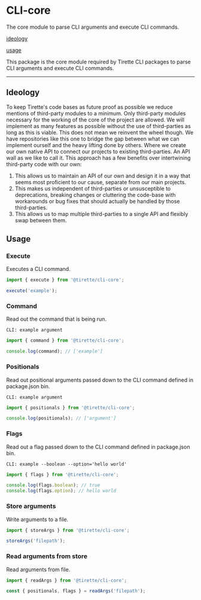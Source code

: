 # CLI-core

The core module to parse CLI arguments and execute CLI commands.

[ideology](#ideology)

[usage](#usage)

This package is the core module required by Tirette CLI packages to parse CLI arguments and execute CLI commands.

---

## Ideology
To keep Tirette's code bases as future proof as possible we reduce mentions of third-party modules to a minimum. Only third-party modules necessary for the working of the core of the project are allowed. We will implement as many features as possible without the use of third-parties as long as this is viable. This does not mean we reinvent the wheel though. We have repositories like this one to bridge the gap between what we can implement ourself and the heavy lifting done by others. Where we create our own native API to connect our projects to existing third-parties. An API wall as we like to call it. This approach has a few benefits over intertwining third-party code with our own:
1. This allows us to maintain an API of our own and design it in a way that seems most proficient to our cause, separate from our main projects.
2. This makes us independent of third-parties or unsusceptible to deprecations, breaking changes or cluttering the code-base with workarounds or bug fixes that should actually be handled by those third-parties.
3. This allows us to map multiple third-parties to a single API and flexibly swap between them.

## Usage

### Execute
Executes a CLI command.
```javascript
import { execute } from '@tirette/cli-core';

execute('example');
```

### Command
Read out the command that is being run.
```cli
CLI: example argument
```
```javascript
import { command } from '@tirette/cli-core';

console.log(command); // ['example']
```

### Positionals
Read out positional arguments passed down to the CLI command defined in package.json bin.
```cli
CLI: example argument
```
```javascript
import { positionals } from '@tirette/cli-core';

console.log(positionals); // ['argument']
```

### Flags
Read out a flag passed down to the CLI command defined in package.json bin.
```cli
CLI: example --boolean --option='hello world'
```
```javascript
import { flags } from '@tirette/cli-core';

console.log(flags.boolean); // true
console.log(flags.option); // hello world
```

### Store arguments
Write arguments to a file.
```javascript
import { storeArgs } from '@tirette/cli-core';

storeArgs('filepath');
```

### Read arguments from store
Read arguments from file.
```javascript
import { readArgs } from '@tirette/cli-core';

const { positionals, flags } = readArgs('filepath');
```

